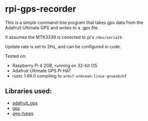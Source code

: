 # rpi-gps-recorder

This is a simple command-line program that takes gps data from the Adafruit Ultimate GPS and writes to a .gpx file.

It assumes the MTK3339 is conected to pi's `/dev/serial0`.

Update rate is set to 2Hz, and can be configured in code.

Tested on:

- Raspberry Pi 4 2GB, running on 32-bit OS
- Adafruit Ultimate GPS Pi HAT
- rustc 1.69.0 compiling to `armv7-unknown-linux-gnueabihf`

## Libraries used:

- [adafruit_gps](https://github.com/MechanicalPython/adafruit_gps)
- [gpx](https://github.com/georust/gpx)
- [geo-types](https://github.com/georust/geo)
